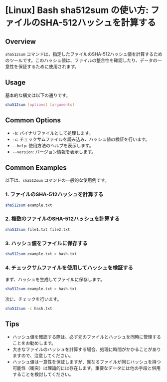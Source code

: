 # [Linux] Bash sha512sum の使い方: ファイルのSHA-512ハッシュを計算する

## Overview
`sha512sum` コマンドは、指定したファイルのSHA-512ハッシュ値を計算するためのツールです。このハッシュ値は、ファイルの整合性を確認したり、データの一意性を保証するために使用されます。

## Usage
基本的な構文は以下の通りです。

```bash
sha512sum [options] [arguments]
```

## Common Options
- `-b`: バイナリファイルとして処理します。
- `-c`: チェックサムファイルを読み込み、ハッシュ値の検証を行います。
- `--help`: 使用方法のヘルプを表示します。
- `--version`: バージョン情報を表示します。

## Common Examples
以下は、`sha512sum` コマンドの一般的な使用例です。

### 1. ファイルのSHA-512ハッシュを計算する
```bash
sha512sum example.txt
```

### 2. 複数のファイルのSHA-512ハッシュを計算する
```bash
sha512sum file1.txt file2.txt
```

### 3. ハッシュ値をファイルに保存する
```bash
sha512sum example.txt > hash.txt
```

### 4. チェックサムファイルを使用してハッシュを検証する
まず、ハッシュを生成してファイルに保存します。
```bash
sha512sum example.txt > hash.txt
```
次に、チェックを行います。
```bash
sha512sum -c hash.txt
```

## Tips
- ハッシュ値を確認する際は、必ず元のファイルとハッシュを同時に管理することをお勧めします。
- 大きなファイルのハッシュを計算する場合、処理に時間がかかることがありますので、注意してください。
- ハッシュ値は一意性を保証しますが、異なるファイルが同じハッシュを持つ可能性（衝突）は理論的には存在します。重要なデータには他の手段と併用することを検討してください。